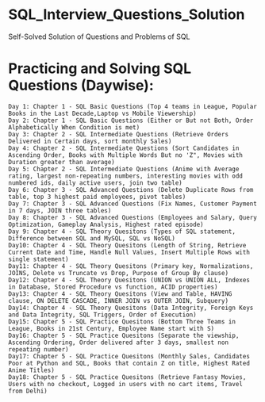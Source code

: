 # SQL_Interview_Questions_Solution
Self-Solved Solution of Questions and Problems of SQL

# Practicing and Solving SQL Questions (Daywise):
    Day 1: Chapter 1 - SQL Basic Questions (Top 4 teams in League, Popular Books in the Last Decade,Laptop vs Mobile Viewership)
    Day 2: Chapter 1 - SQL Basic Questions (Either or But not Both, Order Alphabetically When Condition is met)
    Day 3: Chapter 2 - SQL Intermediate Questions (Retrieve Orders Delivered in Certain days, sort monthly Sales)
    Day 4: Chapter 2 - SQL Intermediate Questions (Sort Candidates in Ascending Order, Books with Multiple Words But no 'Z", Movies with Duration greater than average)
    Day 5: Chapter 2 - SQL Intermediate Questions (Anime with Average rating, largest non-repeating numbers, interesting movies with odd numbered ids, daily active users, join two table)
    Day 6: Chapter 3 - SQL Advanced Questions (Delete Duplicate Rows from table, top 3 highest paid employees, pivot tables)
    Day 7: Chapter 3 - SQL Advanced Questions (Fix Names, Customer Payment in 7 days, JOIN three tables)
    Day 8: Chapter 3 - SQL Advanced Questions (Employees and Salary, Query Optimization, Gameplay Analysis, Highest rated episode)
    Day 9: Chapter 4 - SQL Theory Quesitons (Types of SQL statement, Difference between SQL and MySQL, SQL vs NoSQL)
    Day10: Chapter 4 - SQL Theory Quesitons (Length of String, Retrieve Current Date and Time, Handle Null Values, Insert Multiple Rows with single statement)
    Day11: Chapter 4 - SQL Theory Quesitons (Primary key, Normalizations, JOINS, Delete vs Truncate vs Drop, Purpose of Group By clause)
    Day12: Chapter 4 - SQL Theory Quesitons (UNION vs UNION ALL, Indexes in Database, Stored Procedure vs function, ACID properties)
    Day13: Chapter 4 - SQL Theory Quesitons (View and Table, HAVING clause, ON DELETE CASCADE, INNER JOIN vs OUTER JOIN, Subquery)
    Day14: Chapter 4 - SQL Theory Quesitons (Data Integrity, Foreign Keys and Data Integrity, SQL Triggers, Order of Execution)
    Day15: Chapter 5 - SQL Practice Quesitons (Bottom Three Teams in League, Books in 21st Century, Employee Name start with S)
    Day16: Chapter 5 - SQL Practice Quesitons (Separate the viewship, Ascending Ordering, Order delivered after 3 days, smallest non repeating number)
    Day17: Chapter 5 - SQL Practice Quesitons (Monthly Sales, Candidates Poor at Python and SQL, Books that contain Z on title, Highest Rated Anime Titles)
    Day18: Chapter 5 - SQL Practice Quesitons (Retrieve Fantasy Movies, Users with no checkout, Logged in users with no cart items, Travel from Delhi)
